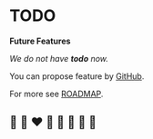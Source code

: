# TODO

**Future Features**

*We do not have **todo** now.*

You can propose feature by [GitHub](https://github.com/helvm/helct/issues).

For more see [ROADMAP](../developers/ROADMAP.md).

## 🦄 🌈 ❤️ 💛 💚 💙 🤍 🖤

